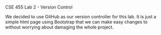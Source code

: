 CSE 455 Lab 2 - Version Control

We decided to use GitHub as our version controller for this lab.
It is just a simple html page using Bootstrap that we can make easy changes to without worrying about damaging the whole project.
